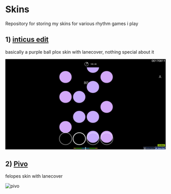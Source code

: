 # Skins
Repository for storing my skins for various rhythm games i play

## 1) [inticus edit](https://drive.google.com/file/d/1u96rbDQHIfyN8Cv_DNIwAjKnbO3mpVC3/view?usp=drive_link)
basically a purple ball plox skin with lanecover, nothing special about it

![# inticus edit](https://github.com/int1cus/Skins/blob/main/essentials/ss_skin_inticus_edit.png)

## 2) [Pivo](https://drive.google.com/file/d/1obr0pB6mE6uGDxkr_q0UfJimo_Wldxzf/view?usp=drive_link)
felopes skin with lanecover

![pivo](https://github.com/user-attachments/assets/a95f31b1-b2fe-4081-ad2b-a40ad9520016)
